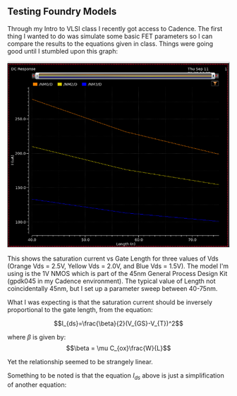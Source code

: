 ## Testing Foundry Models

Through my Intro to VLSI class I recently got access to Cadence.  The first thing I wanted to do was simulate some basic FET parameters so I can compare the results to the equations given in class.  Things were going good until I stumbled upon this graph:

![Not Found](images/current_curves.png)

This shows the saturation current vs Gate Length for three values of Vds (Orange Vds = 2.5V, Yellow Vds = 2.0V, and Blue Vds = 1.5V).  The model I'm using is the 1V NMOS which is part of the 45nm General Process Design Kit (gpdk045 in my Cadence environment).  The typical value of Length not coincidentally 45nm, but I set up a parameter sweep between 40-75nm.

What I was expecting is that the saturation current should be inversely proportional to the gate length, from the equation:

$$I_{ds}=\frac{\beta}{2}(V_{GS}-V_{T})^2$$

where $\beta$ is given by:
$$\beta = \mu C_{ox}\frac{W}{L}$$

Yet the relationship seemed to be strangely linear.  


Something to be noted is that the equation $I_{ds}$ above is just a simplification of another equation:

